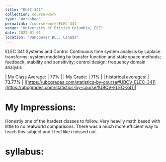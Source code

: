 ```yaml
---
title: "ELEC 341"
collection: course-work
type: "Workshop"
permalink: /course-work/ELEC-341
venue: "University of British Columbia, ECE"
date: 2022-01-01
location: "Vancouver BC., Canada"
---
```


ELEC 341
Systems and Control
Continuous time system analysis by Laplace transforms; system modeling by transfer function and state space methods; feedback, stability and sensitivity; control design; frequency domain analysis


| My Class Average: | 77% |
| My Grade: | 71% |
| historical averages: | 73.77% | 
|[https://ubcgrades.com/statistics-by-course#UBCV-ELEC-341](https://ubcgrades.com/statistics-by-course#UBCV-ELEC-341)|

# My Impressions:
Honestly one of the hardest classes to follow. Very heavily math based with little to no realworld comparisons. There was a much more efficient way to teach this subject and I feel like i missed out.


# syllabus:
<object data="{{ site.url }}{{ site.baseurl }}/syllabus/Syllabus and Course Outline for ELEC 341.pdf" width="1000" height="1000" type="application/pdf">
</object>

